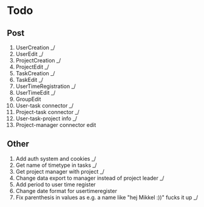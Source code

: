 # Todo
## Post
1. UserCreation _/
2. UserEdit _/
3. ProjectCreation _/
4. ProjectEdit _/ 
5. TaskCreation _/
6. TaskEdit _/
7. UserTimeRegistration _/
8. UserTimeEdit _/
9. GroupEdit
10. User-task connector _/
11. Project-task connector _/
12. User-task-project info _/
13. Project-manager connector edit

## Other
1. Add auth system and cookies _/
2. Get name of timetype in tasks _/
3. Get project manager with project _/
4. Change data export to manager instead of project leader _/
5. Add period to user time register
6. Change date format for usertimeregister
7. Fix parenthesis in values as e.g. a name like "hej Mikkel :))" fucks it up _/